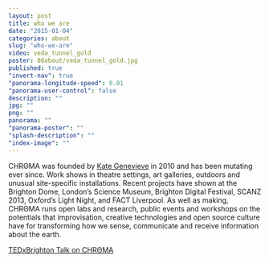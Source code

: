 ```yaml
---
layout: post
title: who we are
date: "2015-01-04"
categories: about
slug: "who-we-are"
video: veda_tunnel_gold
poster: 00about/veda_tunnel_gold.jpg
published: true
"invert-nav": true
"panorama-longitude-speed": 0.01
"panorama-user-control": false
description: ""
jpg: ""
png: ""
panorama: ""
"panorama-poster": ""
"splash-description": ""
"index-image": ""
---
```


<span class="chroma">CHRΘMA</span> was founded by <a href="https://twitter.com/kategenevieve" target="_blank" class="green" >Kate Genevieve</a> in 2010 and has been mutating ever since. Work shows in theatre settings, art galleries, outdoors and unusual site-specific installations. Recent projects have shown at the Brighton Dome, London’s Science Museum, Brighton Digital Festival, SCANZ 2013, Oxford’s Light Night, and FACT Liverpool. As well as making, <span class="chroma">CHRΘMA</span> runs open labs and research, public events and workshops on the potentials that improvisation, creative technologies and open source culture have for transforming how we sense, communicate and receive information about the earth.

[TEDxBrighton Talk on CHRΘMA](https://www.youtube.com/watch?v=4os_yd51dYY)

